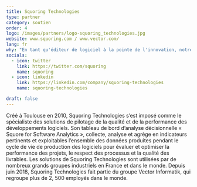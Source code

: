 ```yaml
---
title: Squoring Technologies
type: partner
category: soutien
order: 4
logo: /images/partners/logo-squoring_technologies.jpg
website: www.squoring.com / www.vector.com/
lang: fr
why: "En tant qu'éditeur de logiciel à la pointe de l'innovation, notre participation au DevFest nous permet d'échanger avec tous les acteurs de notre écosystème sur les dernières avancées technologiques. A ce titre, tous les ingénieurs de notre équipe R&D sont invités à participer à l'événement pour partager et rester connectés avec la grande communauté des développeurs !"
socials:
  - icon: twitter
    link: https://twitter.com/squoring
    name: squoring
  - icon: linkedin
    link: https://linkedin.com/company/squoring-technologies
    name: squoring-technologies

draft: false
---
```

Créé à Toulouse en 2010, Squoring Technologies s’est imposé comme le spécialiste des solutions de pilotage de la qualité et de la performance des développements logiciels. Son tableau de bord d’analyse décisionnelle « Squore for Software Analytics », collecte, analyse et agrège en indicateurs pertinents et exploitables l’ensemble des données produites pendant le cycle de vie de production des logiciels pour évaluer et optimiser la performance des projets, le respect des processus et la qualité des livrables. Les solutions de Squoring Technologies sont utilisées par de nombreux grands groupes industriels en France et dans le monde. Depuis juin 2018, Squoring Technologies fait partie du groupe Vector Informatik, qui regroupe plus de 2, 500 employés dans le monde.
